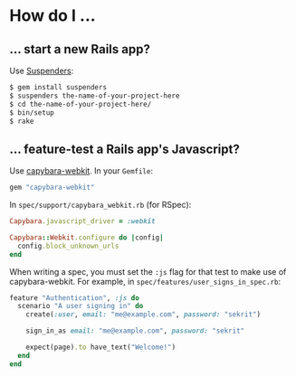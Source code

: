 # How do I ...

## ... start a new Rails app?

Use [Suspenders][suspenders]:

```sh
$ gem install suspenders
$ suspenders the-name-of-your-project-here
$ cd the-name-of-your-project-here/
$ bin/setup
$ rake
```

[suspenders]: https://github.com/thoughtbot/suspenders

## ... feature-test a Rails app's Javascript?

Use [capybara-webkit][capybara-webkit]. In your `Gemfile`:

```ruby
gem "capybara-webkit"
```

In `spec/support/capybara_webkit.rb` (for RSpec):

```ruby
Capybara.javascript_driver = :webkit

Capybara::Webkit.configure do |config|
  config.block_unknown_urls
end
```

When writing a spec, you must set the `:js` flag for that test to make use of
capybara-webkit. For example, in `spec/features/user_signs_in_spec.rb`:

```ruby
feature "Authentication", :js do
  scenario "A user signing in" do
    create(:user, email: "me@example.com", password: "sekrit")

    sign_in_as email: "me@example.com", password: "sekrit"

    expect(page).to have_text("Welcome!")
  end
end
```

[capybara-webkit]: https://github.com/thoughtbot/capybara-webkit
